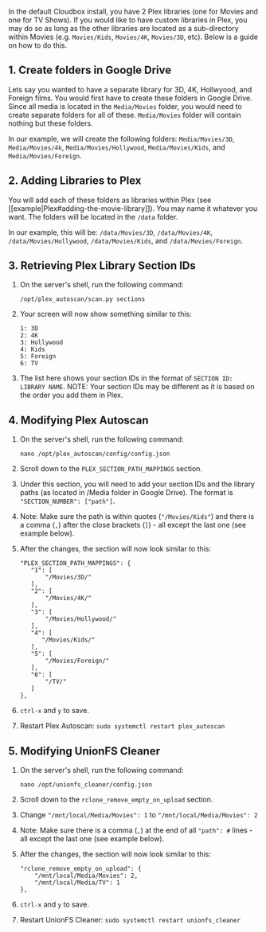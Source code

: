 In the default Cloudbox install, you have 2 Plex libraries (one for Movies and one for TV Shows). If you would like to have custom libraries in Plex, you may do so as long as the other libraries are located as a sub-directory within Movies (e.g. `Movies/Kids`, `Movies/4K`, `Movies/3D`, etc). Below is a guide on how to do this.


## 1. Create folders in Google Drive


Lets say you wanted to have a separate library for 3D, 4K, Hollwyood, and Foreign films. You would first have to create these folders in Google Drive. Since all media is located in the `Media/Movies` folder, you would need to create separate folders for all of these. `Media/Movies` folder will contain nothing but these folders.

In our example, we will create the following folders: `Media/Movies/3D`, `Media/Movies/4k`, `Media/Movies/Hollywood`, `Media/Movies/Kids`, and `Media/Movies/Foreign`.

## 2. Adding Libraries to Plex

You will add each of these folders as libraries within Plex (see [[example|Plex#adding-the-movie-library]]). You may name it whatever you want. The folders will be located in the `/data` folder.

In our example, this will be: `/data/Movies/3D`, `/data/Movies/4K`, `/data/Movies/Hollywood`, `/data/Movies/Kids`, and `/data/Movies/Foreign`.

## 3. Retrieving Plex Library Section IDs

1. On the server's shell, run the following command:

    ```
    /opt/plex_autoscan/scan.py sections
    ```

1. Your screen will now show something similar to this:

    ```
    1: 3D
    2: 4K
    3: Hollywood
    4: Kids
    5: Foreign
    6: TV
    ```

1. The list here shows your section IDs in the format of `SECTION ID: LIBRARY NAME`. NOTE: Your section IDs may be different as it is based on the order you add them in Plex.



## 4. Modifying Plex Autoscan

1. On the server's shell, run the following command:

    ```
    nano /opt/plex_autoscan/config/config.json
    ```

1. Scroll down to the `PLEX_SECTION_PATH_MAPPINGS` section.

1. Under this section, you will need to add your section IDs and the library paths (as located in /Media folder in Google Drive). The format is `"SECTION_NUMBER": ["path"]`.

  1. Note: Make sure the path is within quotes (`"/Movies/Kids"`) and there is a comma (`,`) after the close brackets (`]`) - all except the last one (see example below).

1. After the changes, the section will now look similar to this:

   ```
   "PLEX_SECTION_PATH_MAPPINGS": {
      "1": [
          "/Movies/3D/"
      ],
      "2": [
          "/Movies/4K/"
      ],
      "3": [
          "/Movies/Hollywood/"
      ],
      "4": [
         "/Movies/Kids/"
      ],
      "5": [
          "/Movies/Foreign/"
      ],
      "6": [
          "/TV/"
      ]
   },
   ```

1. `ctrl-x` and `y` to save.

1. Restart Plex Autoscan: `sudo systemctl restart plex_autoscan`


## 5. Modifying UnionFS Cleaner

1. On the server's shell, run the following command:

    ```
    nano /opt/unionfs_cleaner/config.json
    ```

1. Scroll down to the `rclone_remove_empty_on_upload` section.

1. Change `"/mnt/local/Media/Movies": 1` to `"/mnt/local/Media/Movies": 2`

  1. Note: Make sure there is a comma (`,`) at the end of all `"path": #` lines - all except the last one (see example below).

1. After the changes, the section will now look similar to this:

   ```
   "rclone_remove_empty_on_upload": {
       "/mnt/local/Media/Movies": 2,
       "/mnt/local/Media/TV": 1
   },
   ```

1. `ctrl-x` and `y` to save.

1. Restart UnionFS Cleaner: `sudo systemctl restart unionfs_cleaner`
